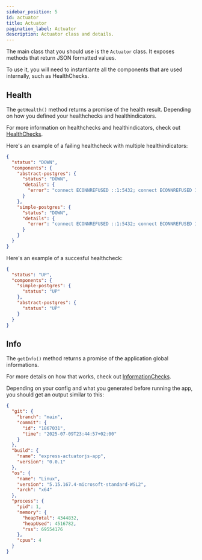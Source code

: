 ```yaml
---
sidebar_position: 5
id: actuator
title: Actuator
pagination_label: Actuator
description: Actuator class and details.
---
```


The main class that you should use is the `Actuator` class.
It exposes methods that return JSON formatted values.

To use it, you will need to instantiante all the components that are used internally, such as HealthChecks.

## Health

The `getHealth()` method returns a promise of the health result.
Depending on how you defined your healthchecks and healthindicators.

For more information on healthchecks and healthindicators, check out [HealthChecks](/docs/guides/health).

Here's an example of a failing healthcheck with multiple healthindicators:

```json
{
  "status": "DOWN",
  "components": {
    "abstract-postgres": {
      "status": "DOWN",
      "details": {
        "error": "connect ECONNREFUSED ::1:5432; connect ECONNREFUSED 127.0.0.1:5432"
      }
    },
    "simple-postgres": {
      "status": "DOWN",
      "details": {
        "error": "connect ECONNREFUSED ::1:5432; connect ECONNREFUSED 127.0.0.1:5432"
      }
    }
  }
}
```

Here's an example of a succesful healthcheck:

```json
{
  "status": "UP",
  "components": {
    "simple-postgres": {
      "status": "UP"
    },
    "abstract-postgres": {
      "status": "UP"
    }
  }
}
```

## Info

The `getInfo()` method returns a promise of the application global informations.

For more details on how that works, check out [InformationChecks](/docs/guides/info).

Depending on your config and what you generated before running the app, you should get an output similar to this:

```json
{
  "git": {
    "branch": "main",
    "commit": {
      "id": "1867031",
      "time": "2025-07-09T23:44:57+02:00"
    }
  },
  "build": {
    "name": "express-actuatorjs-app",
    "version": "0.0.1"
  },
  "os": {
    "name": "Linux",
    "version": "5.15.167.4-microsoft-standard-WSL2",
    "arch": "x64"
  },
  "process": {
    "pid": 1,
    "memory": {
      "heapTotal": 4344832,
      "heapUsed": 4516782,
      "rss": 69554176
    },
    "cpus": 4
  }
}
```
